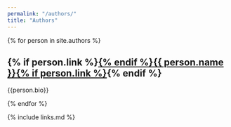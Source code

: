 ```yaml
---
permalink: "/authors/"
title: "Authors"
---
```


{% for person in site.authors %}
<h2>{% if person.link %}<a href="{{ person.link }}">{% endif %}{{ person.name }}{% if person.link %}</a>{% endif %}</h2>
<p>{{person.bio}}</p>
{% endfor %}

{% include links.md %}
